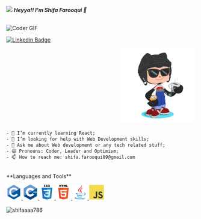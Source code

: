 <img src="https://media.giphy.com/media/ObNTw8Uzwy6KQ/giphy.gif" width="20px">&nbsp;***Heyya!! I'm Shifa Farooqui 👋***

<br>
 <img src="https://media.giphy.com/media/SWoSkN6DxTszqIKEqv/giphy.gif" alt="Coder GIF" width="500" height="400">
</br>

[![Linkedin
    Badge](https://img.shields.io/badge/-ShifaFarooqui-blue?style=flat-square&logo=Linkedin&logoColor=white&link=https://www.linkedin.com/in/shifa-farooqui-674143226/)](https://www.linkedin.com/in/anshika-gupta-36711419b/)
    <div align=right>
        <img src="https://raw.githubusercontent.com/AhmedFathyDev/AhmedFathyDev/main/GitHub.png"
            alt="GitHub Octocat Drinking a Cup of Coffee" height="200">
    </div>

    - 🌱 I’m currently learning React;
    - 🤔 I’m looking for help with Web Development skills;
    - 💬 Ask me about Web development or any tech related stuff;
    - 😄 Pronouns: Coder, Leader and Optimism;
    - 📫 How to reach me: shifa.farooqui09@gmail.com
<br>
**Languages and Tools** <p align="left"> <a href="https://www.cprogramming.com/" target="_blank" rel="noreferrer"> <img src="https://raw.githubusercontent.com/devicons/devicon/master/icons/c/c-original.svg" alt="c" width="40" height="40"/> </a> <a href="https://www.w3schools.com/cpp/" target="_blank" rel="noreferrer"> <img src="https://raw.githubusercontent.com/devicons/devicon/master/icons/cplusplus/cplusplus-original.svg" alt="cplusplus" width="40" height="40"/> </a> <a href="https://www.w3schools.com/css/" target="_blank" rel="noreferrer"> <img src="https://raw.githubusercontent.com/devicons/devicon/master/icons/css3/css3-original-wordmark.svg" alt="css3" width="40" height="40"/> </a> <a href="https://www.w3.org/html/" target="_blank" rel="noreferrer"> <img src="https://raw.githubusercontent.com/devicons/devicon/master/icons/html5/html5-original-wordmark.svg" alt="html5" width="40" height="40"/> </a> <a href="https://www.java.com" target="_blank" rel="noreferrer"> <img src="https://raw.githubusercontent.com/devicons/devicon/master/icons/java/java-original.svg" alt="java" width="40" height="40"/> </a> <a href="https://developer.mozilla.org/en-US/docs/Web/JavaScript" target="_blank" rel="noreferrer"> <img src="https://raw.githubusercontent.com/devicons/devicon/master/icons/javascript/javascript-original.svg" alt="javascript" width="40" height="40"/> </a> </p>

<p><img align="center" src="https://github-readme-stats.vercel.app/api/top-langs?username=shifaaaa786&show_icons=true&locale=en&layout=compact" alt="shifaaaa786" /></p>
